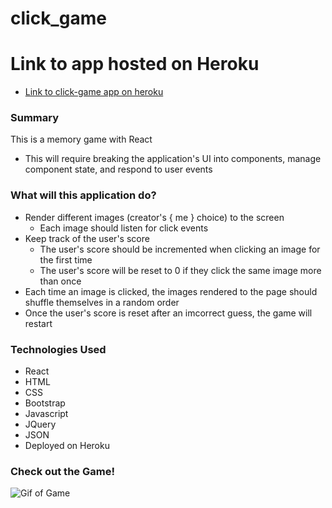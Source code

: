 # click_game

# Link to app hosted on Heroku
- [Link to click-game app on heroku](https://afternoon-gorge-13980.herokuapp.com)

### Summary
This is a memory game with React
- This will require breaking the application's UI into components, manage component state, and respond to user events

### What will this application do?
- Render different images (creator's { me } choice) to the screen
  - Each image should listen for click events
- Keep track of the user's score
  - The user's score should be incremented when clicking an image for the first time
  - The user's score will be reset to 0 if they click the same image more than once
- Each time an image is clicked, the images rendered to the page should shuffle themselves in a random order
- Once the user's score is reset after an imcorrect guess, the game will restart

### Technologies Used
- React
- HTML 
- CSS
- Bootstrap
- Javascript
- JQuery
- JSON
- Deployed on Heroku

### Check out the Game!
![Gif of Game](https://media.giphy.com/media/2ysoov1oiepCiq9rz0/giphy.gif)